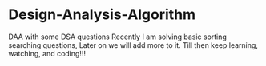 # Design-Analysis-Algorithm
DAA with some DSA questions
Recently I am solving basic sorting searching questions, Later on we will add more to it.
Till then keep learning, watching, and coding!!!
